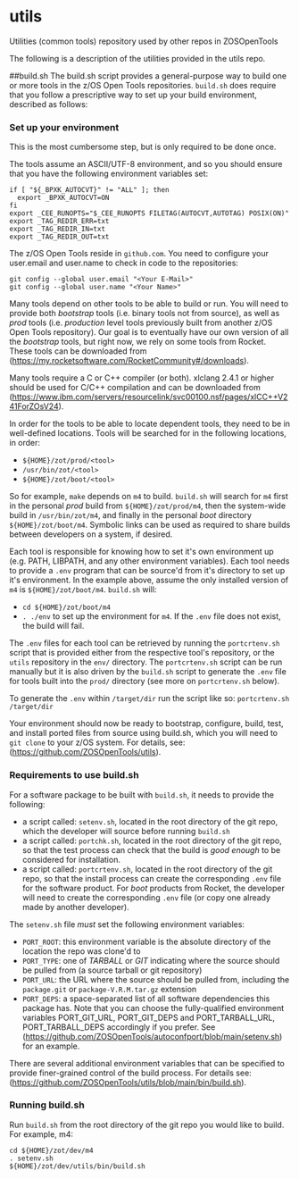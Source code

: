# utils
Utilities (common tools) repository used by other repos in ZOSOpenTools

The following is a description of the utilities provided in the utils repo.

##build.sh
The build.sh script provides a general-purpose way to build one or more tools in the z/OS Open Tools repositories.
`build.sh` does require that you follow a prescriptive way to set up your build environment, described as follows:

### Set up your environment

This is the most cumbersome step, but is only required to be done once. 

The tools assume an ASCII/UTF-8 environment, and so you should ensure that you have the following environment
variables set:

```
if [ "${_BPXK_AUTOCVT}" != "ALL" ]; then
  export _BPXK_AUTOCVT=ON
fi
export _CEE_RUNOPTS="$_CEE_RUNOPTS FILETAG(AUTOCVT,AUTOTAG) POSIX(ON)"
export _TAG_REDIR_ERR=txt
export _TAG_REDIR_IN=txt
export _TAG_REDIR_OUT=txt
```

The z/OS Open Tools reside in `github.com`. You need to configure your user.email and user.name to check in code to the
repositories:

```
git config --global user.email "<Your E-Mail>"
git config --global user.name "<Your Name>"
```

Many tools depend on other tools to be able to build or run. You will need to provide both _bootstrap_ tools 
(i.e. binary tools not from source), as well as _prod_ tools (i.e. _production_ level tools previously built 
from another z/OS Open Tools repository). 
Our goal is to eventually have our own version of all the _bootstrap_ tools, but right now, we rely on some 
tools from Rocket. These tools can be downloaded from (https://my.rocketsoftware.com/RocketCommunity#/downloads). 

Many tools require a C or C++ compiler (or both). xlclang 2.4.1 or higher should be used for C/C++ compilation
and can be downloaded from (https://www.ibm.com/servers/resourcelink/svc00100.nsf/pages/xlCC++V241ForZOsV24). 

In order for the tools to be able to locate dependent tools, they need to be in well-defined locations. 
Tools will be searched for in the following locations, in order:
- `${HOME}/zot/prod/<tool>`
- `/usr/bin/zot/<tool>`
- `${HOME}/zot/boot/<tool>` 

So for example, `make` depends on `m4` to build. `build.sh` will search for `m4` first in the
personal _prod_ build from `${HOME}/zot/prod/m4`, then the system-wide build in `/usr/bin/zot/m4`, and
finally in the personal _boot_ directory `${HOME}/zot/boot/m4`. Symbolic links can be used as required 
to share builds between developers on a system, if desired.

Each tool is responsible for knowing how to set it's own environment up (e.g. PATH, LIBPATH, and any other environment variables).
Each tool needs to provide a `.env` program that can be source'd from it's directory to set up it's environment. 
In the example above, assume the only installed version of `m4` is `${HOME}/zot/boot/m4`. `build.sh` will:
- `cd ${HOME}/zot/boot/m4`
- `. ./env`
to set up the environment for `m4`. If the `.env` file does not exist, the build will fail. 

The `.env` files for each tool can be retrieved by running the `portcrtenv.sh` script that is provided either from the respective tool's repository, or the `utils` repository in the `env/` directory.  The `portcrtenv.sh` script can be run manually but it is also driven by the `build.sh` script to generate the `.env` file for tools built into the `prod/` directory (see more on `portcrtenv.sh` below).

To generate the `.env` within `/target/dir` run the script like so: `portcrtenv.sh /target/dir`

Your environment should now be ready to bootstrap, configure, build, test, and install ported files from source
using build.sh, which you will need to `git clone` to your z/OS system. For details, see: (https://github.com/ZOSOpenTools/utils).

### Requirements to use build.sh

For a software package to be built with `build.sh`, it needs to provide the following:
- a script called: `setenv.sh`, located in the root directory of the git repo, which the developer will source 
before running `build.sh`
- a script called: `portchk.sh`, located in the root directory of the git repo, so that the test process can check
that the build is _good enough_ to be considered for installation.
- a script called: `portcrtenv.sh`, located in the root directory of the git repo, so that the install process can 
create the corresponding `.env` file for the software product.  For _boot_ products from Rocket, the developer will need to create the corresponding `.env` file (or copy one already made by another developer). 

The `setenv.sh` file _must_ set the following environment variables:
- `PORT_ROOT`: this environment variable is the absolute directory of the location the repo was clone'd to
- `PORT_TYPE`: one of _TARBALL_ or _GIT_ indicating where the source should be pulled from (a source tarball or git repository)
- `PORT_URL`: the URL where the source should be pulled from, including the `package.git` or `package-V.R.M.tar.gz` extension
- `PORT_DEPS`: a space-separated list of all software dependencies this package has.
Note that you can choose the fully-qualified environment variables PORT_GIT_URL, PORT_GIT_DEPS and PORT_TARBALL_URL, PORT_TARBALL_DEPS 
accordingly if you prefer. See (https://github.com/ZOSOpenTools/autoconfport/blob/main/setenv.sh) for an example.

There are several additional environment variables that can be specified to provide finer-grained control of the build process. 
For details see: (https://github.com/ZOSOpenTools/utils/blob/main/bin/build.sh). 

### Running build.sh

Run `build.sh` from the root directory of the git repo you would like to build.  For example, m4:
```
cd ${HOME}/zot/dev/m4
. setenv.sh
${HOME}/zot/dev/utils/bin/build.sh
```



